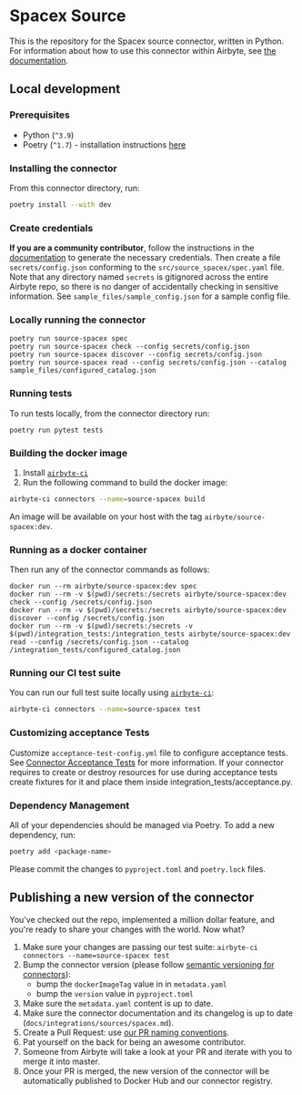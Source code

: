 # Spacex Source

This is the repository for the Spacex source connector, written in Python.
For information about how to use this connector within Airbyte, see [the documentation](https://docs.airbyte.com/integrations/sources/spacex).

## Local development

### Prerequisites

* Python (`^3.9`)
* Poetry (`^1.7`) - installation instructions [here](https://python-poetry.org/docs/#installation)



### Installing the connector

From this connector directory, run:
```bash
poetry install --with dev
```


### Create credentials

**If you are a community contributor**, follow the instructions in the [documentation](https://docs.airbyte.com/integrations/sources/spacex)
to generate the necessary credentials. Then create a file `secrets/config.json` conforming to the `src/source_spacex/spec.yaml` file.
Note that any directory named `secrets` is gitignored across the entire Airbyte repo, so there is no danger of accidentally checking in sensitive information.
See `sample_files/sample_config.json` for a sample config file.


### Locally running the connector

```
poetry run source-spacex spec
poetry run source-spacex check --config secrets/config.json
poetry run source-spacex discover --config secrets/config.json
poetry run source-spacex read --config secrets/config.json --catalog sample_files/configured_catalog.json
```

### Running tests

To run tests locally, from the connector directory run:

```
poetry run pytest tests
```

### Building the docker image

1. Install [`airbyte-ci`](https://github.com/airbytehq/airbyte/blob/master/airbyte-ci/connectors/pipelines/README.md)
2. Run the following command to build the docker image:
```bash
airbyte-ci connectors --name=source-spacex build
```

An image will be available on your host with the tag `airbyte/source-spacex:dev`.


### Running as a docker container

Then run any of the connector commands as follows:
```
docker run --rm airbyte/source-spacex:dev spec
docker run --rm -v $(pwd)/secrets:/secrets airbyte/source-spacex:dev check --config /secrets/config.json
docker run --rm -v $(pwd)/secrets:/secrets airbyte/source-spacex:dev discover --config /secrets/config.json
docker run --rm -v $(pwd)/secrets:/secrets -v $(pwd)/integration_tests:/integration_tests airbyte/source-spacex:dev read --config /secrets/config.json --catalog /integration_tests/configured_catalog.json
```

### Running our CI test suite

You can run our full test suite locally using [`airbyte-ci`](https://github.com/airbytehq/airbyte/blob/master/airbyte-ci/connectors/pipelines/README.md):

```bash
airbyte-ci connectors --name=source-spacex test
```

### Customizing acceptance Tests

Customize `acceptance-test-config.yml` file to configure acceptance tests. See [Connector Acceptance Tests](https://docs.airbyte.com/connector-development/testing-connectors/connector-acceptance-tests-reference) for more information.
If your connector requires to create or destroy resources for use during acceptance tests create fixtures for it and place them inside integration_tests/acceptance.py.

### Dependency Management

All of your dependencies should be managed via Poetry. 
To add a new dependency, run:

```bash
poetry add <package-name>
```

Please commit the changes to `pyproject.toml` and `poetry.lock` files.

## Publishing a new version of the connector

You've checked out the repo, implemented a million dollar feature, and you're ready to share your changes with the world. Now what?
1. Make sure your changes are passing our test suite: `airbyte-ci connectors --name=source-spacex test`
2. Bump the connector version (please follow [semantic versioning for connectors](https://docs.airbyte.com/contributing-to-airbyte/resources/pull-requests-handbook/#semantic-versioning-for-connectors)): 
    - bump the `dockerImageTag` value in in `metadata.yaml`
    - bump the `version` value in `pyproject.toml`
3. Make sure the `metadata.yaml` content is up to date.
4. Make sure the connector documentation and its changelog is up to date (`docs/integrations/sources/spacex.md`).
5. Create a Pull Request: use [our PR naming conventions](https://docs.airbyte.com/contributing-to-airbyte/resources/pull-requests-handbook/#pull-request-title-convention).
6. Pat yourself on the back for being an awesome contributor.
7. Someone from Airbyte will take a look at your PR and iterate with you to merge it into master.
8. Once your PR is merged, the new version of the connector will be automatically published to Docker Hub and our connector registry.